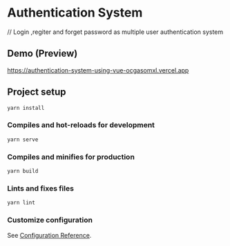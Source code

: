 # Authentication System
// Login ,regiter and forget password as multiple user authentication system 

## Demo (Preview)
https://authentication-system-using-vue-ocgasomxl.vercel.app


## Project setup
```
yarn install
```

### Compiles and hot-reloads for development
```
yarn serve
```

### Compiles and minifies for production
```
yarn build
```

### Lints and fixes files
```
yarn lint
```

### Customize configuration
See [Configuration Reference](https://cli.vuejs.org/config/).
